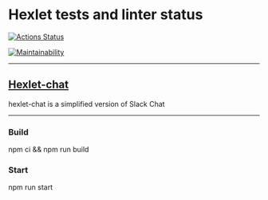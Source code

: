 # Hexlet tests and linter status

[![Actions Status](https://github.com/FasTrss/frontend-project-12/workflows/hexlet-check/badge.svg)](https://github.com/Fastrss/frontend-project-12/actions)

[![Maintainability](https://api.codeclimate.com/v1/badges/4a8e03f695adbed86f4f/maintainability)](https://codeclimate.com/github/FasTrss/frontend-project-12/maintainability)

_____

## [Hexlet-chat](https://hexlet-chat-production-aefd.up.railway.app/login)

hexlet-chat is a simplified version of Slack Chat

_____

### Build

npm ci && npm run build

### Start

npm run start
